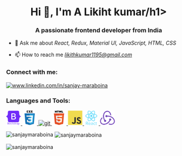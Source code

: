 

<h1 align="center">Hi 👋, I'm A Likiht kumar/h1>
<h3 align="center">A passionate frontend developer from India</h3>

- 💬 Ask me about *React, Redux, Material UI, JavaScript, HTML, CSS*

- 📫 How to reach me *likithkumar1195@gmail.com*

<h3 align="left">Connect with me:</h3>
<p align="left">
<a href="https://linkedin.com/in/www.linkedin.com/in/sanjay-maraboina" target="blank"><img align="center" src="https://raw.githubusercontent.com/rahuldkjain/github-profile-readme-generator/master/src/images/icons/Social/linked-in-alt.svg" alt="www.linkedin.com/in/sanjay-maraboina" height="30" width="40" /></a>
</p>

<h3 align="left">Languages and Tools:</h3>
<p align="left"> <a href="https://getbootstrap.com" target="_blank" rel="noreferrer"> <img src="https://raw.githubusercontent.com/devicons/devicon/master/icons/bootstrap/bootstrap-plain-wordmark.svg" alt="bootstrap" width="40" height="40"/> </a> <a href="https://www.w3schools.com/css/" target="_blank" rel="noreferrer"> <img src="https://raw.githubusercontent.com/devicons/devicon/master/icons/css3/css3-original-wordmark.svg" alt="css3" width="40" height="40"/> </a> <a href="https://git-scm.com/" target="_blank" rel="noreferrer"> <img src="https://www.vectorlogo.zone/logos/git-scm/git-scm-icon.svg" alt="git" width="40" height="40"/> </a> <a href="https://www.w3.org/html/" target="_blank" rel="noreferrer"> <img src="https://raw.githubusercontent.com/devicons/devicon/master/icons/html5/html5-original-wordmark.svg" alt="html5" width="40" height="40"/> </a> <a href="https://developer.mozilla.org/en-US/docs/Web/JavaScript" target="_blank" rel="noreferrer"> <img src="https://raw.githubusercontent.com/devicons/devicon/master/icons/javascript/javascript-original.svg" alt="javascript" width="40" height="40"/> </a> <a href="https://reactjs.org/" target="_blank" rel="noreferrer"> <img src="https://raw.githubusercontent.com/devicons/devicon/master/icons/react/react-original-wordmark.svg" alt="react" width="40" height="40"/> </a> <a href="https://redux.js.org" target="_blank" rel="noreferrer"> <img src="https://raw.githubusercontent.com/devicons/devicon/master/icons/redux/redux-original.svg" alt="redux" width="40" height="40"/> </a> </p>

<p><img align="left" src="https://github-readme-stats.vercel.app/api/top-langs?username=sanjaymaraboina&show_icons=true&locale=en&layout=compact" alt="sanjaymaraboina" /></p>

<p>&nbsp;<img align="center" src="https://github-readme-stats.vercel.app/api?username=sanjaymaraboina&show_icons=true&locale=en" alt="sanjaymaraboina" /></p>

<p><img align="center" src="https://github-readme-streak-stats.herokuapp.com/?user=sanjaymaraboina&" alt="sanjaymaraboina" /></p>
